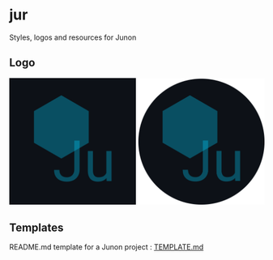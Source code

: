 # jur
Styles, logos and resources for Junon

## Logo
<p align="center">
    <img src="assets/logo_square.png" width="250">
    <img src="assets/logo_circle.png" width="250">
</p>

## Templates
README.md template for a Junon project : [TEMPLATE.md](TEMPLATE.md)
